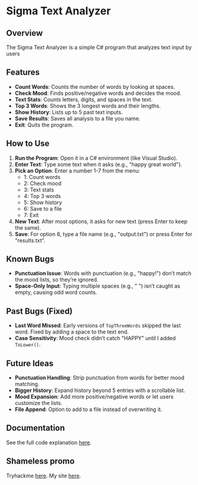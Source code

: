 # Sigma Text Analyzer

## Overview
The Sigma Text Analyzer is a simple C# program that analyzes text input by users

## Features
- **Count Words**: Counts the number of words by looking at spaces.
- **Check Mood**: Finds positive/negative words and decides the mood.
- **Text Stats**: Counts letters, digits, and spaces in the text.
- **Top 3 Words**: Shows the 3 longest words and their lengths.
- **Show History**: Lists up to 5 past text inputs.
- **Save Results**: Saves all analysis to a file you name.
- **Exit**: Quits the program.

## How to Use
1. **Run the Program**: Open it in a C# environment (like Visual Studio).
2. **Enter Text**: Type some text when it asks (e.g., "happy great world").
3. **Pick an Option**: Enter a number 1-7 from the menu:
   - 1: Count words
   - 2: Check mood
   - 3: Text stats
   - 4: Top 3 words
   - 5: Show history
   - 6: Save to a file
   - 7: Exit
4. **New Text**: After most options, it asks for new text (press Enter to keep the same).
5. **Save**: For option 6, type a file name (e.g., "output.txt") or press Enter for "results.txt".

## Known Bugs
- **Punctuation Issue**: Words with punctuation (e.g., "happy!") don’t match the mood lists, so they’re ignored.
- **Space-Only Input**: Typing multiple spaces (e.g., "   ") isn’t caught as empty, causing odd word counts.

## Past Bugs (Fixed)
- **Last Word Missed**: Early versions of `TopThreeWords` skipped the last word. Fixed by adding a space to the text end.
- **Case Sensitivity**: Mood check didn’t catch "HAPPY" until I added `ToLower()`.

## Future Ideas
- **Punctuation Handling**: Strip punctuation from words for better mood matching.
- **Bigger History**: Expand history beyond 5 entries with a scrollable list.
- **Mood Expansion**: Add more positive/negative words or let users customize the lists.
- **File Append**: Option to add to a file instead of overwriting it.

## Documentation
See the full code explanation [here](https://gist.github.com/so1icitx/6ca1656c37528ee07a131f70b8d072a4).

## Shameless promo
Tryhackme [here](https://tryhackme.com/p/so1icitx).
My site [here](https://so1icitx.cfd/).
